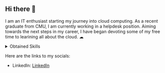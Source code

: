 ## Hi there 👋

I am an IT enthusiast starting my journey into cloud computing. As a recent graduate from CMU, I am currently working in a helpdesk position. Aiming towards the next steps in my career, I have began devoting some of my free time to learining all about the cloud. ☁ 

<details>
  <summary>Obtained Skills</summary>
    - GitHub <br />
    - Termminal <br />
    - Git <br />
    - Markdown <br />
</details>

Here are the links to my socials:
- LinkedIn: [LinkedIn](https://www.linkedin.com/in/jessica-jackson-7ab077249/) 

